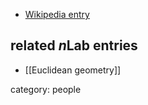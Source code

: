 
* [Wikipedia entry](https://de.wikipedia.org/wiki/Wanda_Szmielew)

## related $n$Lab entries

* [[Euclidean geometry]]

category: people